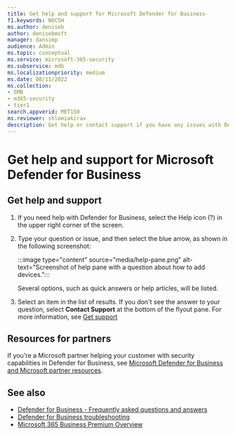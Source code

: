 ```yaml
---
title: Get help and support for Microsoft Defender for Business
f1.keywords: NOCSH
ms.author: deniseb
author: denisebmsft
manager: dansimp
audience: Admin
ms.topic: conceptual
ms.service: microsoft-365-security
ms.subservice: mdb
ms.localizationpriority: medium
ms.date: 08/11/2022
ms.collection: 
- SMB
- m365-security                 
- tier1
search.appverid: MET150
ms.reviewer: shlomiakirav
description: Get help or contact support if you have any issues with Defender for Business.
---
```


# Get help and support for Microsoft Defender for Business

## Get help and support

1. If you need help with Defender for Business, select the Help icon (?) in the upper right corner of the screen. 

2. Type your question or issue, and then select the blue arrow, as shown in the following screenshot: 

   :::image type="content" source="media/help-pane.png" alt-text="Screenshot of help pane with a question about how to add devices.":::

   Several options, such as quick answers or help articles, will be listed.

3. Select an item in the list of results. If you don't see the answer to your question, select **Contact Support** at the bottom of the flyout pane. For more information, see [Get support](../../admin/get-help-support.md)

## Resources for partners

If you're a Microsoft partner helping your customer with security capabilities in Defender for Business, see [Microsoft Defender for Business and Microsoft partner resources](mdb-partners.md).

## See also

- [Defender for Business - Frequently asked questions and answers](mdb-faq.yml)
- [Defender for Business troubleshooting](mdb-troubleshooting.yml) 
- [Microsoft 365 Business Premium Overview](../../business-premium/index.md)
